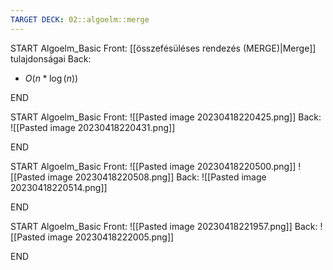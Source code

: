 ```yaml
---
TARGET DECK: 02::algoelm::merge
---
```

START
Algoelm_Basic
Front:
[[összefésüléses rendezés (MERGE)|Merge]] tulajdonságai
Back:
- $O(n*\log(n))$
<!--ID: 1681852672542-->
END

START
Algoelm_Basic
Front:
![[Pasted image 20230418220425.png]]
Back:
![[Pasted image 20230418220431.png]]
<!--ID: 1681852672548-->
END

START
Algoelm_Basic
Front:
![[Pasted image 20230418220500.png]]
![[Pasted image 20230418220508.png]]
Back:
![[Pasted image 20230418220514.png]]
<!--ID: 1681852672553-->
END

START
Algoelm_Basic
Front:
![[Pasted image 20230418221957.png]]
Back:
![[Pasted image 20230418222005.png]]
<!--ID: 1681852672558-->
END